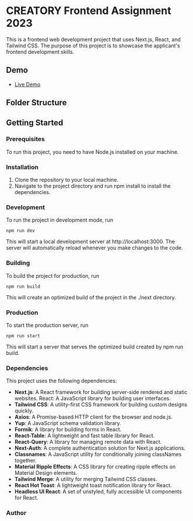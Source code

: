 # CREATORY Frontend Assignment 2023

This is a frontend web development project that uses Next.js, React, and Tailwind CSS. The purpose of this project is to showcase the applicant's frontend development skills.

## Demo

- [Live Demo](https://creatory-frontend-assignment-2023.vercel.app/)

## Folder Structure

## Getting Started

### Prerequisites

To run this project, you need to have Node.js installed on your machine.

### Installation

1. Clone the repository to your local machine.
2. Navigate to the project directory and run npm install to install the dependencies.

### Development

To run the project in development mode, run

```shell
npm run dev
```

This will start a local development server at http://localhost:3000. The server will automatically reload whenever you make changes to the code.

### Building

To build the project for production, run

```shell
npm run build
```

This will create an optimized build of the project in the ./next directory.

### Production

To start the production server, run

```shell
npm run start
```

This will start a server that serves the optimized build created by npm run build.

### Dependencies

This project uses the following dependencies:

- **Next.js**: A React framework for building server-side rendered and static websites.
  React: A JavaScript library for building user interfaces.
- **Tailwind CSS**: A utility-first CSS framework for building custom designs quickly.
- **Axios**: A Promise-based HTTP client for the browser and node.js.
- **Yup**: A JavaScript schema validation library.
- **Formik**: A library for building forms in React.
- **React-Table**: A lightweight and fast table library for React.
- **React-Query**: A library for managing remote data with React.
- **Next-Auth**: A complete authentication solution for Next.js applications.
- **Classnames**: A JavaScript utility for conditionally joining classNames together.
- **Material Ripple Effects**: A CSS library for creating ripple effects on Material Design elements.
- **Tailwind Merge**: A utility for merging Tailwind CSS classes.
- **React Hot Toast**: A lightweight toast notification library for React.
- **Headless UI React**: A set of unstyled, fully accessible UI components for React.

### Author
